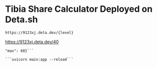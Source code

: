 # Tibia Share Calculator Deployed on Deta.sh

`https://9123xj.deta.dev/{level}`

https://9123xj.deta.dev/40

```{"min": 26,
"max": 60}```

```uvicorn main:app --reload```
